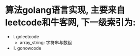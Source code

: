 # 算法golang语言实现, 主要来自leetcode和牛客网,  下一级索引为:


- I. goleetcode
  - array_string: 字符串与数组
- II. gonowcode
